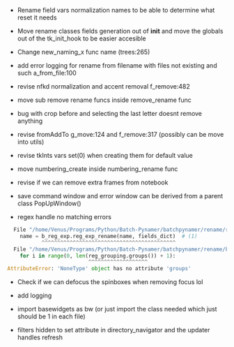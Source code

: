 * Rename field vars normalization names to be able to determine what reset it needs

* Move rename classes fields generation out of __init__ and move the globals out of the tk_init_hook to be easier accesible

* Change new_naming_x func name (trees:265)

* add error logging for rename from filename with files not existing and such a_from_file:100

* revise nfkd normalization and accent removal f_remove:482

* move sub remove rename funcs inside remove_rename func

* bug with crop before and selecting the last letter doesnt remove anything

* revise fromAddTo g_move:124 and f_remove:317 (possibly can be move into utils)

* revise tkInts vars set(0) when creating them for default value

* move numbering_create inside numbering_rename func

* revise if we can remove extra frames from notebook

* save command window and error window can be derived from a parent class PopUpWindow()

* regex handle no matching errors
```python
  File "/home/Venus/Programs/Python/Batch-Pynamer/batchpynamer/rename/rename.py", line 360, in new_naming
    name = b_reg_exp.reg_exp_rename(name, fields_dict)  # (1)
           ^^^^^^^^^^^^^^^^^^^^^^^^^^^^^^^^^^^^^^^^^^^
  File "/home/Venus/Programs/Python/Batch-Pynamer/batchpynamer/rename/b_reg_exp.py", line 170, in reg_exp_rename
    for i in range(0, len(reg_grouping.groups()) + 1):
                          ^^^^^^^^^^^^^^^^^^^
AttributeError: 'NoneType' object has no attribute 'groups'
```

* Check if we can defocus the spinboxes when removing focus lol

* add logging

* import basewidgets as bw (or just import the class needed which just should be 1 in each file)

* filters hidden to set attribute in directory_navigator and the updater handles refresh

